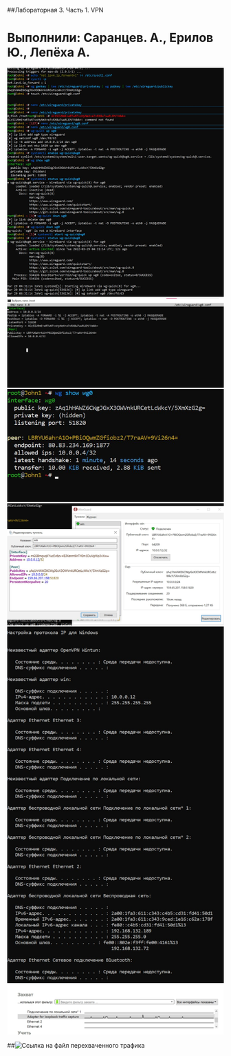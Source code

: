 ##Лабораторная 3. Часть 1. VPN
# Выполнили: Саранцев. А., Ерилов Ю., Лепёха А.

![1.jpg](https://github.com/Urezzzer/compiler/blob/master/1.jpg)
![1.jpg](https://github.com/Urezzzer/compiler/blob/master/2.jpg)
![1.jpg](https://github.com/Urezzzer/compiler/blob/master/2.5.jpg)
![1.jpg](https://github.com/Urezzzer/compiler/blob/master/3.jpg)
![1.jpg](https://github.com/Urezzzer/compiler/blob/master/4.jpg)
![1.jpg](https://github.com/Urezzzer/compiler/blob/master/5.jpg)

##![Ссылка на файл перехваченного трафика](https://github.com/Urezzzer/compiler/blob/master/wireguard.pcapng)
